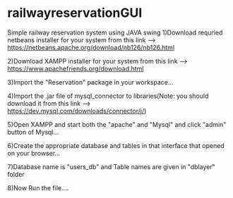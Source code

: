 # railwayreservationGUI
Simple railway reservation system using JAVA swing
1)Download requried netbeans installer for your system from this link --> https://netbeans.apache.org/download/nb126/nb126.html


2)Download XAMPP installer for your system from this link --> https://www.apachefriends.org/download.html


3)Import the "Reservation" package in your workspace...


4)Import the .jar file of mysql_connector to libraries(Note: you should download it from this link --> https://dev.mysql.com/downloads/connector/j/)


5)Open XAMPP and start both the "apache" and "Mysql" and click "admin" button of Mysql...


6)Create the appropriate database and tables in that interface that opened on your browser...


7)Database name is "users_db" and Table names are given in "dblayer" folder


8)Now Run the file....

